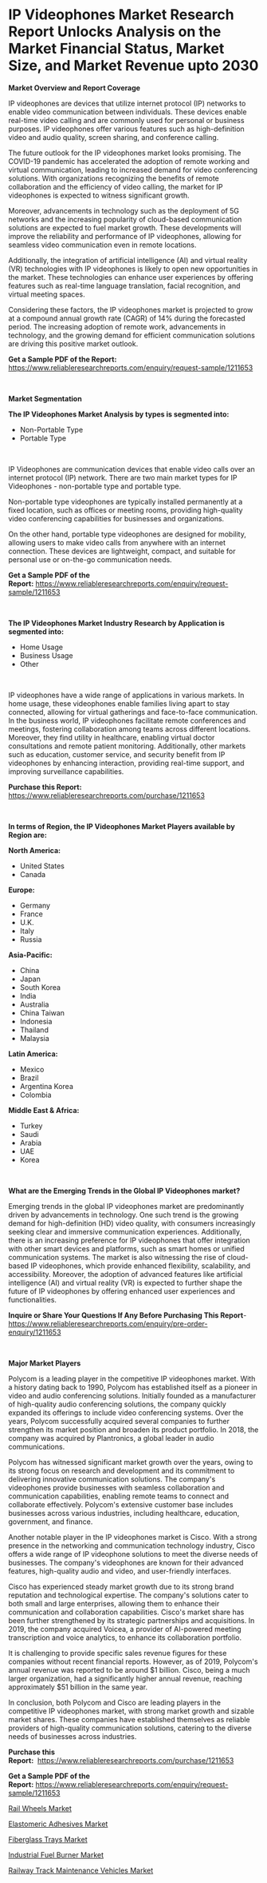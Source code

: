 <p><h1>IP Videophones Market Research Report Unlocks Analysis on the Market Financial Status, Market Size, and Market Revenue upto 2030</h1></p><p><strong>Market Overview and Report Coverage</strong></p>
<p><p>IP videophones are devices that utilize internet protocol (IP) networks to enable video communication between individuals. These devices enable real-time video calling and are commonly used for personal or business purposes. IP videophones offer various features such as high-definition video and audio quality, screen sharing, and conference calling.</p><p>The future outlook for the IP videophones market looks promising. The COVID-19 pandemic has accelerated the adoption of remote working and virtual communication, leading to increased demand for video conferencing solutions. With organizations recognizing the benefits of remote collaboration and the efficiency of video calling, the market for IP videophones is expected to witness significant growth.</p><p>Moreover, advancements in technology such as the deployment of 5G networks and the increasing popularity of cloud-based communication solutions are expected to fuel market growth. These developments will improve the reliability and performance of IP videophones, allowing for seamless video communication even in remote locations.</p><p>Additionally, the integration of artificial intelligence (AI) and virtual reality (VR) technologies with IP videophones is likely to open new opportunities in the market. These technologies can enhance user experiences by offering features such as real-time language translation, facial recognition, and virtual meeting spaces.</p><p>Considering these factors, the IP videophones market is projected to grow at a compound annual growth rate (CAGR) of 14% during the forecasted period. The increasing adoption of remote work, advancements in technology, and the growing demand for efficient communication solutions are driving this positive market outlook.</p></p>
<p><strong>Get a Sample PDF of the Report:</strong> <a href="https://www.reliableresearchreports.com/enquiry/request-sample/1211653">https://www.reliableresearchreports.com/enquiry/request-sample/1211653</a></p>
<p>&nbsp;</p>
<p><strong>Market Segmentation</strong></p>
<p><strong>The IP Videophones Market Analysis by types is segmented into:</strong></p>
<p><ul><li>Non-Portable Type</li><li>Portable Type</li></ul></p>
<p>&nbsp;</p>
<p><p>IP Videophones are communication devices that enable video calls over an internet protocol (IP) network. There are two main market types for IP Videophones - non-portable type and portable type. </p><p>Non-portable type videophones are typically installed permanently at a fixed location, such as offices or meeting rooms, providing high-quality video conferencing capabilities for businesses and organizations. </p><p>On the other hand, portable type videophones are designed for mobility, allowing users to make video calls from anywhere with an internet connection. These devices are lightweight, compact, and suitable for personal use or on-the-go communication needs.</p></p>
<p><strong>Get a Sample PDF of the Report:</strong>&nbsp;<a href="https://www.reliableresearchreports.com/enquiry/request-sample/1211653">https://www.reliableresearchreports.com/enquiry/request-sample/1211653</a></p>
<p>&nbsp;</p>
<p><strong>The IP Videophones Market Industry Research by Application is segmented into:</strong></p>
<p><ul><li>Home Usage</li><li>Business Usage</li><li>Other</li></ul></p>
<p>&nbsp;</p>
<p><p>IP videophones have a wide range of applications in various markets. In home usage, these videophones enable families living apart to stay connected, allowing for virtual gatherings and face-to-face communication. In the business world, IP videophones facilitate remote conferences and meetings, fostering collaboration among teams across different locations. Moreover, they find utility in healthcare, enabling virtual doctor consultations and remote patient monitoring. Additionally, other markets such as education, customer service, and security benefit from IP videophones by enhancing interaction, providing real-time support, and improving surveillance capabilities.</p></p>
<p><strong>Purchase this Report:</strong>&nbsp; <a href="https://www.reliableresearchreports.com/purchase/1211653">https://www.reliableresearchreports.com/purchase/1211653</a></p>
<p>&nbsp;</p>
<p><strong>In terms of Region, the IP Videophones Market Players available by Region are:</strong></p>
<p>
    <p> <strong> North America: </strong>
        <ul>
            <li>United States</li>
            <li>Canada</li>
        </ul>
        </p> 
    <p> <strong> Europe: </strong>
        <ul>
            <li>Germany</li>
            <li>France</li>
            <li>U.K.</li>
            <li>Italy</li>
            <li>Russia</li>
        </ul>
        </p> 
    <p> <strong> Asia-Pacific: </strong>
        <ul>
            <li>China</li>
            <li>Japan</li>
            <li>South Korea</li>
            <li>India</li>
            <li>Australia</li>
            <li>China Taiwan</li>
            <li>Indonesia</li>
            <li>Thailand</li>
            <li>Malaysia</li>
        </ul>
        </p> 
    <p> <strong> Latin America: </strong>
        <ul>
            <li>Mexico</li>
            <li>Brazil</li>
            <li>Argentina Korea</li>
            <li>Colombia</li>
        </ul>
        </p> 
    <p> <strong> Middle East & Africa: </strong>
        <ul>
            <li>Turkey</li>
            <li>Saudi</li>
            <li>Arabia</li>
            <li>UAE</li>
            <li>Korea</li>
        </ul>
    </p>
    </p>
<p>&nbsp;</p>
<p><strong>What are the Emerging Trends in the Global IP Videophones market?</strong></p>
<p><p>Emerging trends in the global IP videophones market are predominantly driven by advancements in technology. One such trend is the growing demand for high-definition (HD) video quality, with consumers increasingly seeking clear and immersive communication experiences. Additionally, there is an increasing preference for IP videophones that offer integration with other smart devices and platforms, such as smart homes or unified communication systems. The market is also witnessing the rise of cloud-based IP videophones, which provide enhanced flexibility, scalability, and accessibility. Moreover, the adoption of advanced features like artificial intelligence (AI) and virtual reality (VR) is expected to further shape the future of IP videophones by offering enhanced user experiences and functionalities.</p></p>
<p><strong>Inquire or Share Your Questions If Any Before Purchasing This Report</strong>- <a href="https://www.reliableresearchreports.com/enquiry/pre-order-enquiry/1211653">https://www.reliableresearchreports.com/enquiry/pre-order-enquiry/1211653</a></p>
<p>&nbsp;</p>
<p><strong>Major Market Players</strong></p>
<p><p>Polycom is a leading player in the competitive IP videophones market. With a history dating back to 1990, Polycom has established itself as a pioneer in video and audio conferencing solutions. Initially founded as a manufacturer of high-quality audio conferencing solutions, the company quickly expanded its offerings to include video conferencing systems. Over the years, Polycom successfully acquired several companies to further strengthen its market position and broaden its product portfolio. In 2018, the company was acquired by Plantronics, a global leader in audio communications.</p><p>Polycom has witnessed significant market growth over the years, owing to its strong focus on research and development and its commitment to delivering innovative communication solutions. The company's videophones provide businesses with seamless collaboration and communication capabilities, enabling remote teams to connect and collaborate effectively. Polycom's extensive customer base includes businesses across various industries, including healthcare, education, government, and finance.</p><p>Another notable player in the IP videophones market is Cisco. With a strong presence in the networking and communication technology industry, Cisco offers a wide range of IP videophone solutions to meet the diverse needs of businesses. The company's videophones are known for their advanced features, high-quality audio and video, and user-friendly interfaces.</p><p>Cisco has experienced steady market growth due to its strong brand reputation and technological expertise. The company's solutions cater to both small and large enterprises, allowing them to enhance their communication and collaboration capabilities. Cisco's market share has been further strengthened by its strategic partnerships and acquisitions. In 2019, the company acquired Voicea, a provider of AI-powered meeting transcription and voice analytics, to enhance its collaboration portfolio.</p><p>It is challenging to provide specific sales revenue figures for these companies without recent financial reports. However, as of 2019, Polycom's annual revenue was reported to be around $1 billion. Cisco, being a much larger organization, had a significantly higher annual revenue, reaching approximately $51 billion in the same year.</p><p>In conclusion, both Polycom and Cisco are leading players in the competitive IP videophones market, with strong market growth and sizable market shares. These companies have established themselves as reliable providers of high-quality communication solutions, catering to the diverse needs of businesses across industries.</p></p>
<p><strong>Purchase this Report:</strong>&nbsp;&nbsp;<a href="https://www.reliableresearchreports.com/purchase/1211653">https://www.reliableresearchreports.com/purchase/1211653</a></p>
<p></p>
<p><strong>Get a Sample PDF of the Report:</strong>&nbsp;<a href="https://www.reliableresearchreports.com/enquiry/request-sample/1211653">https://www.reliableresearchreports.com/enquiry/request-sample/1211653</a></p>
<p><p><a href="https://www.linkedin.com/pulse/rail-wheels-market-research-report-unlocks-analysis-financial-zxwre/">Rail Wheels Market</a></p><p><a href="https://medium.com/@angelaarnold1941/elastomeric-adhesives-market-size-growth-forecast-2023-2030-43a6148cd12e">Elastomeric Adhesives Market</a></p><p><a href="https://medium.com/@josueherzog/fiberglass-trays-market-size-growth-forecast-2023-2030-b55528c43235">Fiberglass Trays Market</a></p><p><a href="https://www.linkedin.com/pulse/decoding-industrial-fuel-burner-market-deep-dive-latest-trends-17lce/">Industrial Fuel Burner Market</a></p><p><a href="https://www.linkedin.com/pulse/railway-track-maintenance-vehicles-market-size-2023-hqxoe/">Railway Track Maintenance Vehicles Market</a></p></p>